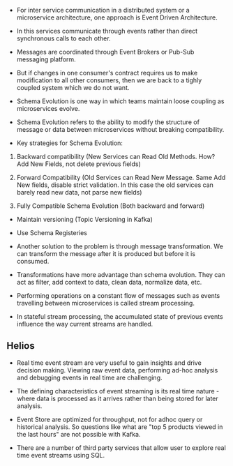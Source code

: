- For inter service communication in a distributed system or a microservice architecture, one approach is Event Driven Architecture.

- In this services communicate through events rather than direct synchronous calls to each other.

- Messages are coordinated through Event Brokers or Pub-Sub messaging platform.

- But if changes in one consumer's contract requires us to make modification to all other consumers, then we are back to a tighly coupled system which we do not want.

- Schema Evolution is one way in which teams maintain loose coupling as microservices evolve.

- Schema Evolution refers to the ability to modify the structure of message or data between microservices without breaking compatibility.

- Key strategies for Schema Evolution:

1. Backward compatibility (New Services can Read Old Methods. How? Add New Fields, not delete previous fields)

2. Forward Compatibility (Old Services can Read New Message. Same Add New fields, disable strict validation. In this case the old services can barely read new data, not parse new fields)

3. Fully Compatible Schema Evolution (Both backward and forward)

- Maintain versioning (Topic Versioning in Kafka)
- Use Schema Registeries

- Another solution to the problem is through message transformation. We can transform the message after it is produced but before it is consumed.

- Transformations have more advantage than schema evolution. They can act as filter, add context to data, clean data, normalize data, etc.

- Performing operations on a constant flow of messages such as events travelling between microservices is called stream processing.

- In stateful stream processing, the accumulated state of previous events influence the way current streams are handled.

## Helios

- Real time event stream are very useful to gain insights and drive decision making. Viewing raw event data, performing ad-hoc analysis and debugging events in real time are challenging.

- The defining characteristics of event streaming is its real time nature - where data is processed as it arrives rather than being stored for later analysis.

- Event Store are optimized for throughput, not for adhoc query or historical analysis. So questions like what are "top 5 products viewed in the last hours" are not possible with Kafka.

- There are a number of third party services that allow user to explore real time event streams using SQL.

